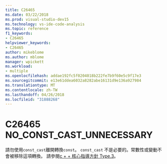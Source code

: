 ```yaml
---
title: C26465
ms.date: 03/22/2018
ms.prod: visual-studio-dev15
ms.technology: vs-ide-code-analysis
ms.topic: reference
f1_keywords:
- C26465
helpviewer_keywords:
- C26465
author: mikeblome
ms.author: mblome
manager: wpickett
ms.workload:
- multiple
ms.openlocfilehash: addae192fc5f0204018b222fe7b9f60e5c9f17e3
ms.sourcegitcommit: e13e61ddea6032a8282abe16131d9e136a927984
ms.translationtype: MT
ms.contentlocale: zh-TW
ms.lasthandoff: 04/26/2018
ms.locfileid: "31888268"
---
```

# <a name="c26465-noconstcastunnecessary"></a>C26465 NO_CONST_CAST_UNNECESSARY

請勿使用`const_cast`離開轉換`const`。 `const_cast` 不是必要的。常數性或變動不會被移除這項轉換。 請參閱[c + + 核心指導方針 Type.3](https://github.com/isocpp/CppCoreGuidelines/blob/master/CppCoreGuidelines.md#Pro-type-constcast)。

